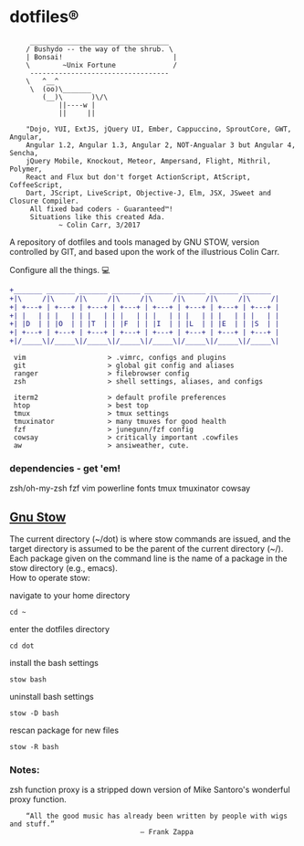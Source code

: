 # **dotfiles®** #

		 __________________________________
		/ Bushydo -- the way of the shrub. \
		| Bonsai! 							|
		\        ~Unix Fortune              /
		 ----------------------------------
        \   ^__^
         \  (oo)\_______
            (__)\       )\/\
                ||----w |
                ||     ||

		"Dojo, YUI, ExtJS, jQuery UI, Ember, Cappuccino, SproutCore, GWT, Angular, 
		Angular 1.2, Angular 1.3, Angular 2, NOT-Angualar 3 but Angular 4, Sencha, 
		jQuery Mobile, Knockout, Meteor, Ampersand, Flight, Mithril, Polymer, 
		React and Flux but don't forget ActionScript, AtScript, CoffeeScript, 
		Dart, JScript, LiveScript, Objective-J, Elm, JSX, JSweet and  Closure Compiler.
		 All fixed bad coders - Guaranteed™! 
		 Situations like this created Ada.
				~ Colin Carr, 3/2017

  
A repository of dotfiles and tools managed by GNU STOW, version controlled by GIT, and based upon the work of the illustrious Colin Carr. 

Configure all the things. 💻


```diff
+_______ _______ _______ _______ _______ _______ _______ _______
+|\     /|\     /|\     /|\     /|\     /|\     /|\     /|\     /|
+| +---+ | +---+ | +---+ | +---+ | +---+ | +---+ | +---+ | +---+ |
+| |   | | |   | | |   | | |   | | |   | | |   | | |   | | |   | |
+| |D  | | |O  | | |T  | | |F  | | |I  | | |L  | | |E  | | |S  | |
+| +---+ | +---+ | +---+ | +---+ | +---+ | +---+ | +---+ | +---+ |
+|/_____\|/_____\|/_____\|/_____\|/_____\|/_____\|/_____\|/_____\|

```
```
 vim          			> .vimrc, configs and plugins
 git            		> global git config and aliases
 ranger             	> filebrowser config
 zsh           			> shell settings, aliases, and configs

 iterm2         		> default profile preferences
 htop           		> best top
 tmux					> tmux settings
 tmuxinator				> many tmuxes for good health
 fzf					> junegunn/fzf config
 cowsay					> critically important .cowfiles
 aw						> ansiweather, cute.

```


### dependencies - get 'em! ###

zsh/oh-my-zsh
fzf
vim
powerline fonts
tmux
tmuxinator
cowsay


[Gnu Stow](http://www.gnu.org/software/stow/manual/stow.html)
-------------------------------------------------------------
The current directory (~/dot) is where stow commands are issued, and the target directory is assumed to be the parent of the current directory (~/). Each package given on the command line is the name of a package in the stow directory (e.g., emacs).  
How to operate stow:

navigate to your home directory

`cd ~`

enter the dotfiles directory

`cd dot`

install the bash settings

`stow bash`

uninstall bash settings

`stow -D bash`

rescan package for new files

`stow -R bash`


### Notes: ###
zsh function proxy is a stripped down version of Mike Santoro's wonderful proxy function.



		“All the good music has already been written by people with wigs and stuff.” 
		                            ― Frank Zappa




